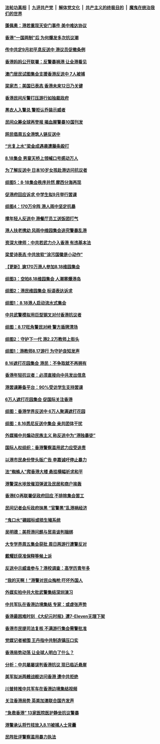 ####  [法轮功真相](../../../../basic/blob/master/README.md?t=08202239) &nbsp;|&nbsp; [九评共产党](../../../../9ping.md/blob/master/README.md?t=08202239) &nbsp;|&nbsp; [解体党文化](../../../../jtdwh.md/blob/master/README.md?t=08202239)  &nbsp;|&nbsp; [共产主义的终极目的](../../../../gczydzjmd.md/blob/master/README.md?t=08202239) &nbsp;|&nbsp; [魔鬼在统治我们的世界](../../../../mgztzwmdsj.md/blob/master/README.md?t=08202239) 

#### [蓬佩奥：港若重现天安门事件 美中难达协议](../pages/nsc415/n11466069.md?t=08202239) 

#### [香港“一国两制”后 为何爆发多次抗议潮](../pages/nsc415/n11465437.md?t=08202239) 

#### [传中共定9月初平息反送中 港议员促撤条例](../pages/nsc415/n11465510.md?t=08202239) 

#### [香港妈妈公开联署：反警暴祸港 让全港看见](../pages/nsc415/n11465272.md?t=08202239) 

#### [澳门居民试图集会支援香港反送中 7人被捕](../pages/nsc415/n11464974.md?t=08202239) 

#### [梁家杰：美国已表态 香港未来12日乃关键](../pages/nsc415/n11464455.md?t=08202239) 

#### [香港民间斥警打压游行如独裁政府](../pages/nsc415/n11464533.md?t=08202239) 

#### [黑衣人入警总 警拒认乔装示威者](../pages/nsc415/n11464489.md?t=08202239) 

#### [民间众筹全球再登报 揭血腥警暴10国刊发](../pages/nsc415/n11464474.md?t=08202239) 

#### [网民倡周五全港筑人链反送中](../pages/nsc415/n11464465.md?t=08202239) 

#### [“光复上水”梁金成遇袭遭藤条殴打](../pages/nsc415/n11464450.md?t=08202239) 

#### [8.18集会 男童天桥上领喊口号感动万人](../pages/nsc415/n11463185.md?t=08202239) 

#### [为了解反送中 日本10岁女孩赴港访问抗议者](../pages/nsc415/n11463151.md?t=08202239) 

#### [组图5：8‧18集会秩序井然 摩西分海再现](../pages/nsc415/n11462170.md?t=08202239) 

#### [促港府回应诉求 中学生拟9月举行罢课](../pages/nsc415/n11462147.md?t=08202239) 

#### [组图4：170万伞阵 港人雨中坚定抗暴](../pages/nsc415/n11457345.md?t=08202239) 

#### [撑年轻人反送中 港餐厅员工送饭团打气](../pages/nsc415/n11462104.md?t=08202239) 

#### [港人扶老携幼 风雨中维园集会追究警暴乱港](../pages/nsc415/n11461451.md?t=08202239) 

#### [资深大律师：中共若武力介入香港 有违基本法](../pages/nsc415/n11461371.md?t=08202239) 

#### [梁爱诗表态 中共放软“涂污国徽是小动作”](../pages/nsc415/n11461405.md?t=08202239) 

#### [【更新】逾170万港人参加8.18维园集会](../pages/nsc415/n11460677.md?t=08202239) 

#### [组图3：空拍8.18维园集会 人潮塞爆港岛](../pages/nsc415/n11457344.md?t=08202239) 

#### [组图2：港民维园集会 标语表达诉求](../pages/nsc415/n11457342.md?t=08202239) 

#### [组图1：8.18港人启动流水式集会](../pages/nsc415/n11457341.md?t=08202239) 

#### [中共武警模拟用巨型钢叉对付香港抗议者](../pages/nsc415/n11460854.md?t=08202239) 

#### [组图：8.17旺角警民对峙 警方盾牌清场](../pages/nsc415/n11457339.md?t=08202239) 

#### [组图2：守护下一代 港2.2万教师上街头](../pages/nsc415/n11457299.md?t=08202239) 

#### [组图1：港教师8.17游行 为守护良知发声](../pages/nsc415/n11457297.md?t=08202239) 

#### [8.16遮打花园集会 港民：不争取就不再拥有](../pages/nsc415/n11458930.md?t=08202239) 

#### [香港年轻抗议者：必须直接向中共发出信息](../pages/nsc415/n11458480.md?t=08202239) 

#### [港罢课筹备平台：90%受访学生支持罢课](../pages/nsc415/n11458562.md?t=08202239) 

#### [6万人遮打花园集会 促国际关注香港](../pages/nsc415/n11458002.md?t=08202239) 

#### [组图：香港学界反送中 6万人聚满遮打花园](../pages/nsc415/n11457295.md?t=08202239) 

#### [组图：8.16悉尼反送中集会 亲共团体干扰](../pages/nsc415/n11457294.md?t=08202239) 

#### [外媒揭中共煽动民族主义 称反送中为“港独暴徒”](../pages/nsc415/n11457867.md?t=08202239) 

#### [国际人权组织：香港警察滥用武力应受追责](../pages/nsc415/n11457421.md?t=08202239) 

#### [以港市民身份登头版广告 李嘉诚吁停止暴力](../pages/nsc415/n11456815.md?t=08202239) 

#### [法“蜘蛛人”爬香港大楼 悬挂横幅祈求和平](../pages/nsc415/n11456870.md?t=08202239) 

#### [港警深水埗放催泪弹波及民居和商户挨轰](../pages/nsc415/n11456666.md?t=08202239) 

#### [香港EO再联署促政府回应 不排除集会罢工](../pages/nsc415/n11456627.md?t=08202239) 

#### [民间记者会斥政府抹黑 “官警黑”乱港祸经济](../pages/nsc415/n11456636.md?t=08202239) 

#### [“鬼口水”硼超标或损生殖系统](../pages/nsc415/n11456559.md?t=08202239) 

#### [吴明德：美将港问题与贸易谈判捆绑](../pages/nsc415/n11456532.md?t=08202239) 

#### [大专学界周五集会获批 周日两游行遭警反对](../pages/nsc415/n11456534.md?t=08202239) 

#### [戴耀廷获准保释等候上诉](../pages/nsc415/n11456513.md?t=08202239) 

#### [反送中示威谁参与？港校调查：高学历青年多](../pages/nsc415/n11453905.md?t=08202239) 

#### [“我的天啊！”港警对民众掏枪 吓坏外国人](../pages/nsc415/n11454886.md?t=08202239) 

#### [外媒实拍中共大批武警集结深圳演习](../pages/nsc415/n11454728.md?t=08202239) 

#### [中共军队在香港边境集结 专家：或虚张声势](../pages/nsc415/n11454435.md?t=08202239) 

#### [香港最困难时刻 《大纪元时报》遭7-Eleven无理下架](../pages/nsc415/n11453936.md?t=08202239) 

#### [香港市民提司法复核 不满游行集会需警批准](../pages/nsc415/n11453975.md?t=08202239) 

#### [党媒记者被围 王丹指中共制造镇压口实](../pages/nsc415/n11453983.md?t=08202239) 

#### [香港局势动荡 让全球人明白了什么？](../pages/nsc415/n11453761.md?t=08202239) 

#### [分析：中共屡屡误判香港抗议 现已临近悬崖](../pages/nsc415/n11453426.md?t=08202239) 

#### [美军拟派两艘战舰访问香港 遭中共拒绝](../pages/nsc415/n11452443.md?t=08202239) 

#### [川普转推中共军车在香港边境集结视频](../pages/nsc415/n11452054.md?t=08202239) 

#### [关注香港局势 英美加澳联合国齐发声](../pages/nsc415/n11451528.md?t=08202239) 

#### [“急救香港” 13家医院医护静坐抗议警暴](../pages/nsc415/n11451507.md?t=08202239) 

#### [港警承认将竹枝放入8.11被捕人士背囊](../pages/nsc415/n11451712.md?t=08202239) 

#### [民阵批评警察滥用暴力执法](../pages/nsc415/n11451683.md?t=08202239) 

